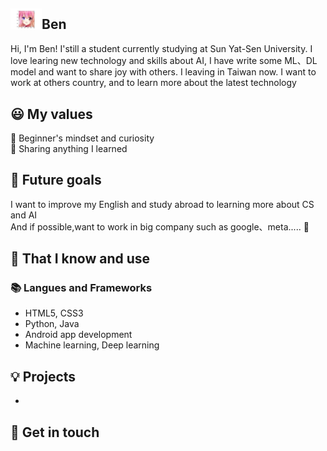## <img width="50px" src="https://github.com/Yukino1010/Yukino1010/blob/main/generate.png" />Ben #

Hi, I'm Ben! I'still a student currently studying at Sun Yat-Sen University. I love learing new technology and skills about 
AI, I have write some ML、DL model and want to share joy with others. I leaving in Taiwan now. I want to work at others country, and to learn more about the latest technology 
## 😃 My values
🍏 Beginner's mindset and curiosity<br>
🙌 Sharing anything I learned<br>

## 🔭 Future goals

I want to improve my English and study abroad to learning more about CS and AI<br>
And if possible,want to work in big company such as google、meta..... 💪<br>

## 🧠 That I know and use
### 📚 Langues and Frameworks
- HTML5, CSS3
- Python, Java
- Android app development
- Machine learning, Deep learning


## 💡 Projects
- 

## 🔗 Get in touch

